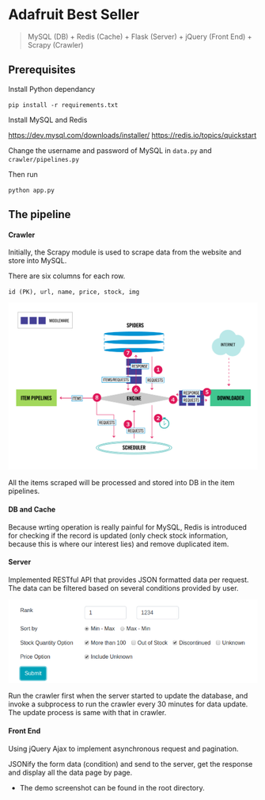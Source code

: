 # Adafruit Best Seller

> MySQL (DB) + Redis (Cache) + Flask (Server) + jQuery (Front End) + Scrapy (Crawler)

## Prerequisites

Install Python dependancy

`pip install -r requirements.txt` 

Install MySQL and Redis

https://dev.mysql.com/downloads/installer/
https://redis.io/topics/quickstart

Change the username and password of MySQL in `data.py` and `crawler/pipelines.py`

Then run

`python app.py`

## The pipeline

#### Crawler

Initially, the Scrapy module is used to scrape data from the website and store into MySQL.

There are six columns for each row.

`id (PK), url, name, price, stock, img`

![architecture](architecture.png)

All the items scraped will be processed and stored into DB in the item pipelines.

#### DB and Cache

Because wrting operation is really painful for MySQL, Redis is introduced for checking if the record is updated (only check stock information, because this is where our interest lies) and remove duplicated item.

#### Server

Implemented RESTful API that provides JSON formatted data per request. The data can be filtered based on several conditions provided by user. 

![condition](condition.png)

Run the crawler first when the server started to update the database, and invoke a subprocess to run the crawler every 30 minutes for data update. The update process is same with that in crawler.

#### Front End

Using jQuery Ajax to implement asynchronous request and pagination.

JSONify the form data (condition) and send to the server, get the response and display all the data page by page.

* The demo screenshot can be found in the root directory.
